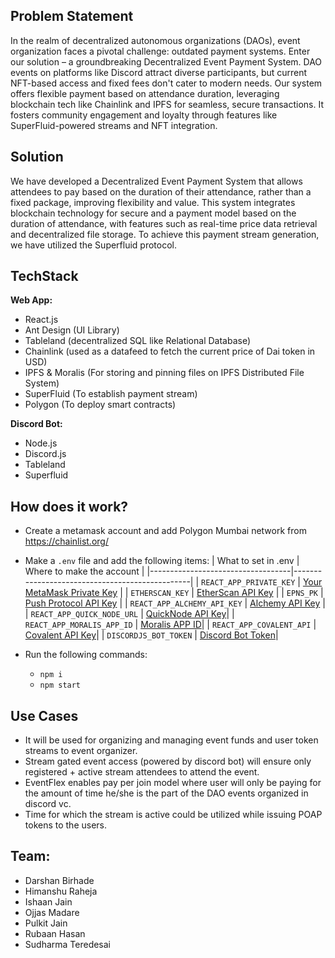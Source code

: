 ## Problem Statement

In the realm of decentralized autonomous organizations (DAOs), event organization faces a pivotal challenge: outdated payment systems. Enter our solution – a groundbreaking Decentralized Event Payment System. DAO events on platforms like Discord attract diverse participants, but current NFT-based access and fixed fees don't cater to modern needs. Our system offers flexible payment based on attendance duration, leveraging blockchain tech like Chainlink and IPFS for seamless, secure transactions. It fosters community engagement and loyalty through features like SuperFluid-powered streams and NFT integration.

## Solution

We have developed a Decentralized Event Payment System that allows attendees to pay based on the duration of their attendance, rather than a fixed package, improving flexibility and value. This system integrates blockchain technology for secure and a payment model based on the duration of attendance, with features such as real-time price data retrieval and decentralized file storage. To achieve this payment stream generation, we have utilized the Superfluid protocol.

## TechStack

**Web App:**

- React.js
- Ant Design (UI Library)
- Tableland (decentralized SQL like Relational Database)
- Chainlink (used as a datafeed to fetch the current price of Dai token in USD)
- IPFS & Moralis (For storing and pinning files on IPFS Distributed File System)
- SuperFluid (To establish payment stream)
- Polygon (To deploy smart contracts)

**Discord Bot:**

- Node.js
- Discord.js
- Tableland
- Superfluid

## How does it work?

- Create a metamask account and add Polygon Mumbai network from <https://chainlist.org/>
- Make a `.env` file and add the following items:
| What to set in .env               | Where to make the account                      |
|-----------------------------------|------------------------------------------------|
| `REACT_APP_PRIVATE_KEY`           | [Your MetaMask Private Key](https://metamask.io/) |
| `ETHERSCAN_KEY`                   | [EtherScan API Key](https://etherscan.io/login) |
| `EPNS_PK`                         | [Push Protocol API Key](https://push.org/)     |
| `REACT_APP_ALCHEMY_API_KEY`       | [Alchemy API Key](https://www.alchemy.com/)    |
| `REACT_APP_QUICK_NODE_URL`        | [QuickNode API Key](https://www.quicknode.com/)|
| `REACT_APP_MORALIS_APP_ID`        | [Moralis APP ID](https://moralis.io/)|
| `REACT_APP_COVALENT_API`        | [Covalent API Key](https://www.covalenthq.com/docs/api/)|
| `DISCORDJS_BOT_TOKEN`        | [Discord Bot Token](https://github.com/reactiflux/discord-irc/wiki/Creating-a-discord-bot-&-getting-a-token)|

- Run the following commands:
  - `npm i`
  - `npm start`


## Use Cases

- It will be used for organizing and managing event funds and user token streams to event organizer.
- Stream gated event access (powered by discord bot) will ensure only registered + active stream attendees to attend the event.
- EventFlex enables pay per join model where user will only be paying for the amount of time he/she is the part of the DAO events organized in discord vc.
- Time for which the stream is active could be utilized while issuing POAP tokens to the users.




## Team:

- Darshan Birhade
- Himanshu Raheja
- Ishaan Jain
- Ojjas Madare
- Pulkit Jain
- Rubaan Hasan
- Sudharma Teredesai

